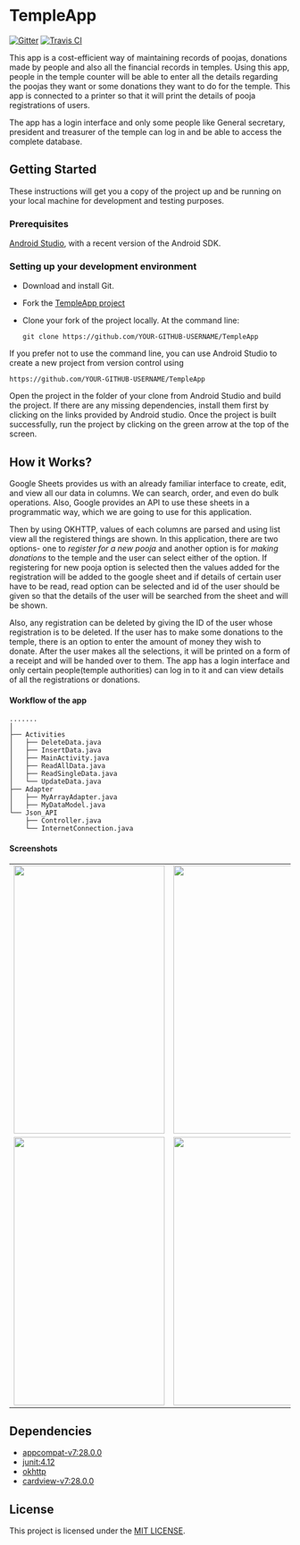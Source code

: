 # TempleApp
[![Gitter](https://badges.gitter.im/amfoss/TempleApp.svg)](https://gitter.im/amfoss/TempleApp)
[![Travis CI](https://travis-ci.com/amfoss/TempleApp.svg?branch=master)](https://travis-ci.com/amfoss/TempleApp)

This app is a cost-efficient way of maintaining records of poojas, donations made by people and also all the financial records in temples. Using this app, people in the temple counter will be able to enter all the details regarding the poojas they want or some donations they want to do for the temple. This app is connected to a printer so that it will print the details of pooja registrations of users.

The app has a login interface and only some people like General secretary, president and treasurer of the temple can log in and be able to access the complete database.

## Getting Started

These instructions will get you a copy of the project up and be running on your local machine for development and testing purposes.

### Prerequisites

[Android Studio](https://developer.android.com/studio), with a recent version of the Android SDK.

### Setting up your development environment

- Download and install Git.

- Fork the [TempleApp project](https://github.com/amfoss/TempleApp)

- Clone your fork of the project locally. At the command line:
    ```
    git clone https://github.com/YOUR-GITHUB-USERNAME/TempleApp
    ```

If you prefer not to use the command line, you can use Android Studio to create a new project from version control using 
```
https://github.com/YOUR-GITHUB-USERNAME/TempleApp
```

Open the project in the folder of your clone from Android Studio and build the project. If there are any missing dependencies, install them first by clicking on the links provided by Android studio. Once the project is built successfully, run the project by clicking on the green arrow at the top of the screen.

## How it Works?

Google Sheets provides us with an already familiar interface to create, edit, and view all our data in columns. We can search, order, and even do bulk operations. Also, Google provides an API to use these sheets in a programmatic way, which we are going to use for this application. 

Then by using OKHTTP, values of each columns are parsed and using list view all the registered things are shown. In this application, there are two options- one to *register for a new pooja* and another option is for *making donations* to the temple and the user can select either of the option. 
If registering for new pooja option is selected then the values added for the registration will be added to the google sheet and if details of certain user have to be read, read option can be selected and id of the user should be given so that the details of the user will be searched from the sheet and will be shown. 

Also, any registration can be deleted by giving the ID of the user whose registration is to be deleted. If the user has to make some donations to the temple, there is an option to enter the amount of money they wish to donate. After the user makes all the selections, it will be printed on a form of a receipt and will be handed over to them. The app has a login interface and only certain people(temple authorities) can log in to it and can view details of all the registrations or donations.

#### Workflow of the app

```
.......
│   
├── Activities
│   ├── DeleteData.java
│   ├── InsertData.java
│   ├── MainActivity.java
│   ├── ReadAllData.java
│   ├── ReadSingleData.java
│   └── UpdateData.java
├── Adapter
│   ├── MyArrayAdapter.java
│   ├── MyDataModel.java
└── Json_API
    ├── Controller.java
    └── InternetConnection.java 
 ```

#### Screenshots

<table>
  <tr>
    <td><img src="https://user-images.githubusercontent.com/43814992/59095046-2d6e8300-8935-11e9-8cdf-5646353246ad.png" height = "480" width="270"></td>
    <td><img src="https://user-images.githubusercontent.com/43814992/59095110-50993280-8935-11e9-8e35-1faa939cc111.png" height = "480" width="270"></td>
    <td><img src="https://user-images.githubusercontent.com/43814992/59095377-ee8cfd00-8935-11e9-9b67-a85faa3a7460.png" height = "480" width="270"></td>
  </tr>
  <tr>
    <td><img src="https://user-images.githubusercontent.com/43814992/59095468-357af280-8936-11e9-8449-9276066f8ea8.png" height = "480" width="270"></td>
    <td><img src="https://user-images.githubusercontent.com/43814992/59155368-79d8d080-8aa5-11e9-9b3b-9fa402d86aa4.png" height = "480" width="270"></td>
    <td><img src="https://user-images.githubusercontent.com/43814992/59095744-db2e6180-8936-11e9-8d6f-80ab44bbc3f4.png" height = "480" width="270"></td>
  </tr>
</table>

## Dependencies
- [appcompat-v7:28.0.0](https://mvnrepository.com/artifact/com.android.support/appcompat-v7/28.0.0-alpha1)
- [junit:4.12](https://mvnrepository.com/artifact/junit/junit/4.12)
- [okhttp](https://square.github.io/okhttp/)
- [cardview-v7:28.0.0](https://mvnrepository.com/artifact/com.android.support/cardview-v7/28.0.0-alpha1)

## License
This project is licensed under the [MIT LICENSE](https://github.com/amfoss/TempleApp/blob/master/LICENSE).
